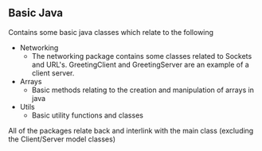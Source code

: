 ## Basic Java

Contains some basic java classes which relate to the following

* Networking
    * The networking package contains some classes related
    to Sockets and URL's. GreetingClient and GreetingServer are 
    an example of a client server.
* Arrays
    * Basic methods relating to the creation and manipulation
    of arrays in java
* Utils
    * Basic utility functions and classes

All of the packages relate back and interlink with the main 
class (excluding the Client/Server model classes)
